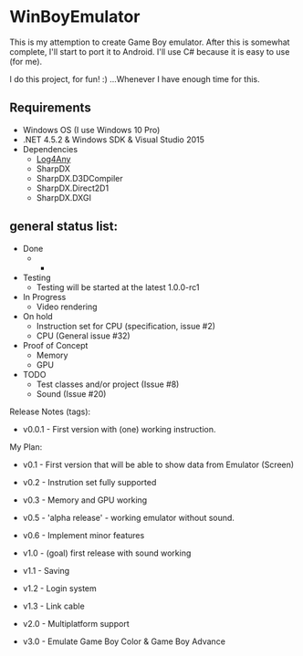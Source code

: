 # WinBoyEmulator
This is my attemption to create Game Boy emulator. After this is somewhat complete, I'll start to port it to Android. 
I'll use C# because it is easy to use (for me).

I do this project, for fun! :)
...Whenever I have enough time for this.

## Requirements
 * Windows OS (I use Windows 10 Pro)
 * .NET 4.5.2 & Windows SDK & Visual Studio 2015
 * Dependencies
     * [Log4Any](https://github.com/saku-kaarakainen/Log4Any)
     * SharpDX
     * SharpDX.D3DCompiler
     * SharpDX.Direct2D1
     * SharpDX.DXGI

## general status list:
* Done
    * - 
* Testing
    * Testing will be started at the latest 1.0.0-rc1
* In Progress
   *  Video rendering
* On hold
   *  Instruction set for CPU (specification, issue #2)
   *  CPU (General issue #32)
* Proof of Concept
   * Memory
   * GPU
* TODO
    * Test classes and/or project (Issue #8)
    * Sound (Issue #20)

Release Notes (tags):
 * v0.0.1 - First version with (one) working instruction.

My Plan:
 * v0.1 - First version that will be able to show data from Emulator (Screen) 
 * v0.2 - Instrution set fully supported
 * v0.3 - Memory and GPU working
 * v0.5 - 'alpha release' - working emulator without sound.
 * v0.6 - Implement minor features
 * v1.0 - (goal) first release with sound working
 
 * v1.1 - Saving
 * v1.2 - Login system
 * v1.3 - Link cable
 * v2.0 - Multiplatform support
 * v3.0 - Emulate Game Boy Color & Game Boy Advance
